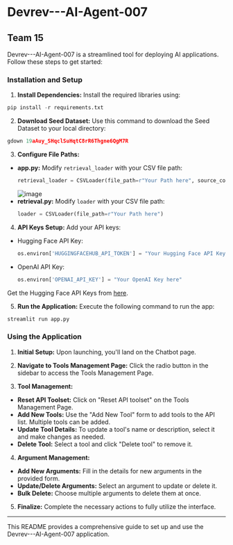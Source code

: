 # Devrev---AI-Agent-007
## Team 15

Devrev---AI-Agent-007 is a streamlined tool for deploying AI applications. Follow these steps to get started:

### Installation and Setup

1. **Install Dependencies:**
   Install the required libraries using:
```python
pip install -r requirements.txt
```


2. **Download Seed Dataset:**
Use this command to download the Seed Dataset to your local directory:
```python
gdown 19aAuy_SHqclSuHqtC8rR6Thgne6QgM7R
```


3. **Configure File Paths:**
- **app.py:**
  Modify `retrieval_loader` with your CSV file path:
  ```python
  retrieval_loader = CSVLoader(file_path=r"Your Path here", source_column='QUERY')
  ```
  ![image](https://github.com/himanshu-skid19/Devrev-AI-Agent-007/assets/94075433/ba14afd2-7b15-49de-adff-86cb385527f7)
- **retrieval.py:**
  Modify `loader` with your CSV file path:
  ```python
  loader = CSVLoader(file_path=r"Your Path here")
  ```

4. **API Keys Setup:**
Add your API keys:
- Hugging Face API Key:
  ```python
  os.environ['HUGGINGFACEHUB_API_TOKEN'] = "Your Hugging Face API Key here"
  ```
- OpenAI API Key:
  ```python
  os.environ['OPENAI_API_KEY'] = "Your OpenAI Key here"
  ```
Get the Hugging Face API Keys from [here](https://huggingface.co/settings/tokens).

5. **Run the Application:**
Execute the following command to run the app:
```python
streamlit run app.py
```

### Using the Application

1. **Initial Setup:**
Upon launching, you'll land on the Chatbot page.

2. **Navigate to Tools Management Page:**
Click the radio button in the sidebar to access the Tools Management Page.

3. **Tool Management:**
- **Reset API Toolset:** Click on "Reset API toolset" on the Tools Management Page.
- **Add New Tools:** Use the "Add New Tool" form to add tools to the API list. Multiple tools can be added.
- **Update Tool Details:** To update a tool's name or description, select it and make changes as needed.
- **Delete Tool:** Select a tool and click "Delete tool" to remove it.

4. **Argument Management:**
- **Add New Arguments:** Fill in the details for new arguments in the provided form.
- **Update/Delete Arguments:** Select an argument to update or delete it.
- **Bulk Delete:** Choose multiple arguments to delete them at once.

5. **Finalize:**
Complete the necessary actions to fully utilize the interface.

---

This README provides a comprehensive guide to set up and use the Devrev---AI-Agent-007 application.
